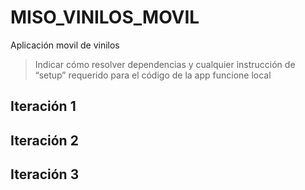 # MISO_VINILOS_MOVIL
Aplicación movil de vinilos
> Indicar cómo resolver dependencias y cualquier instrucción de “setup” requerido para el código de la app funcione local

## Iteración 1

## Iteración 2

## Iteración 3
